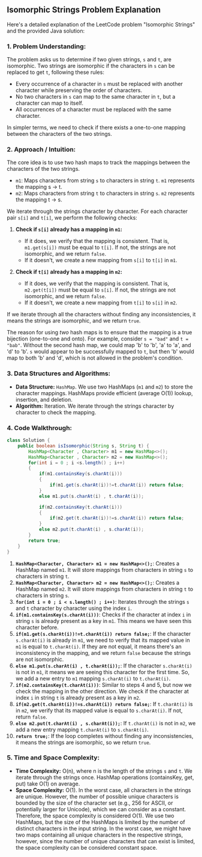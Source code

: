 ## Isomorphic Strings Problem Explanation

Here's a detailed explanation of the LeetCode problem "Isomorphic Strings" and the provided Java solution:

### 1. Problem Understanding:

The problem asks us to determine if two given strings, `s` and `t`, are isomorphic. Two strings are isomorphic if the characters in `s` can be replaced to get `t`, following these rules:

*   Every occurrence of a character in `s` must be replaced with another character while preserving the order of characters.
*   No two characters in `s` can map to the same character in `t`, but a character can map to itself.
*   All occurrences of a character must be replaced with the same character.

In simpler terms, we need to check if there exists a one-to-one mapping between the characters of the two strings.

### 2. Approach / Intuition:

The core idea is to use two hash maps to track the mappings between the characters of the two strings.

*   `m1`: Maps characters from string `s` to characters in string `t`.  `m1` represents the mapping s -> t.
*   `m2`: Maps characters from string `t` to characters in string `s`.  `m2` represents the mapping t -> s.

We iterate through the strings character by character.  For each character pair `s[i]` and `t[i]`, we perform the following checks:

1.  **Check if `s[i]` already has a mapping in `m1`:**
    *   If it does, we verify that the mapping is consistent.  That is, `m1.get(s[i])` must be equal to `t[i]`. If not, the strings are not isomorphic, and we return `false`.
    *   If it doesn't, we create a new mapping from `s[i]` to `t[i]` in `m1`.

2.  **Check if `t[i]` already has a mapping in `m2`:**
    *   If it does, we verify that the mapping is consistent.  That is, `m2.get(t[i])` must be equal to `s[i]`. If not, the strings are not isomorphic, and we return `false`.
    *   If it doesn't, we create a new mapping from `t[i]` to `s[i]` in `m2`.

If we iterate through all the characters without finding any inconsistencies, it means the strings are isomorphic, and we return `true`.

The reason for using *two* hash maps is to ensure that the mapping is a true bijection (one-to-one and onto). For example, consider `s = "bad"` and `t = "bab"`. Without the second hash map, we could map 'b' to 'b', 'a' to 'a', and 'd' to 'b'. `s` would appear to be successfully mapped to `t`, but then 'b' would map to both 'b' and 'd', which is not allowed in the problem's condition.

### 3. Data Structures and Algorithms:

*   **Data Structure:** `HashMap`. We use two HashMaps (`m1` and `m2`) to store the character mappings. HashMaps provide efficient (average O(1)) lookup, insertion, and deletion.
*   **Algorithm:** Iteration.  We iterate through the strings character by character to check the mapping.

### 4. Code Walkthrough:

```java
class Solution {
    public boolean isIsomorphic(String s, String t) {
        HashMap<Character , Character> m1 = new HashMap<>();
        HashMap<Character , Character> m2 = new HashMap<>();
        for(int i = 0 ; i <s.length() ; i++)
        {
            if(m1.containsKey(s.charAt(i)))
            {
                if(m1.get(s.charAt(i))!=t.charAt(i)) return false;
            }
            else m1.put(s.charAt(i) , t.charAt(i));

            if(m2.containsKey(t.charAt(i)))
            {
                if(m2.get(t.charAt(i))!=s.charAt(i)) return false;
            }
            else m2.put(t.charAt(i) , s.charAt(i));
        }
        return true;
    }
}
```

1.  **`HashMap<Character, Character> m1 = new HashMap<>();`**:  Creates a HashMap named `m1`.  It will store mappings from characters in string `s` to characters in string `t`.
2.  **`HashMap<Character, Character> m2 = new HashMap<>();`**: Creates a HashMap named `m2`.  It will store mappings from characters in string `t` to characters in string `s`.
3.  **`for(int i = 0 ; i < s.length() ; i++)`**:  Iterates through the strings `s` and `t` character by character using the index `i`.
4.  **`if(m1.containsKey(s.charAt(i)))`**:  Checks if the character at index `i` in string `s` is already present as a key in `m1`.  This means we have seen this character before.
5.  **`if(m1.get(s.charAt(i))!=t.charAt(i)) return false;`**:  If the character `s.charAt(i)` is already in `m1`, we need to verify that its mapped value in `m1` is equal to `t.charAt(i)`. If they are not equal, it means there's an inconsistency in the mapping, and we return `false` because the strings are not isomorphic.
6.  **`else m1.put(s.charAt(i) , t.charAt(i));`**:  If the character `s.charAt(i)` is not in `m1`, it means we are seeing this character for the first time. So, we add a new entry to `m1` mapping `s.charAt(i)` to `t.charAt(i)`.
7.  **`if(m2.containsKey(t.charAt(i)))`**: Similar to steps 4 and 5, but now we check the mapping in the other direction.  We check if the character at index `i` in string `t` is already present as a key in `m2`.
8.  **`if(m2.get(t.charAt(i))!=s.charAt(i)) return false;`**: If `t.charAt(i)` is in `m2`, we verify that its mapped value is equal to `s.charAt(i)`. If not, return `false`.
9.  **`else m2.put(t.charAt(i) , s.charAt(i));`**: If `t.charAt(i)` is not in `m2`, we add a new entry mapping `t.charAt(i)` to `s.charAt(i)`.
10. **`return true;`**: If the loop completes without finding any inconsistencies, it means the strings are isomorphic, so we return `true`.

### 5. Time and Space Complexity:

*   **Time Complexity:** O(n), where n is the length of the strings `s` and `t`.  We iterate through the strings once.  HashMap operations (containsKey, get, put) take O(1) on average.
*   **Space Complexity:** O(1). In the worst case, all characters in the strings are unique. However, the number of possible unique characters is bounded by the size of the character set (e.g., 256 for ASCII, or potentially larger for Unicode), which we can consider as a constant. Therefore, the space complexity is considered O(1).  We use two HashMaps, but the size of the HashMaps is limited by the number of distinct characters in the input string. In the worst case, we might have two maps containing all unique characters in the respective strings, however, since the number of unique characters that can exist is limited, the space complexity can be considered constant space.

